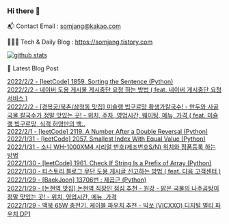 ### Hi there 👋

📬  Contact Email : somjang@kakao.com

👨🏻‍💻  Tech & Daily Blog : https://somjang.tistory.com

[![github stats](https://github-readme-stats.vercel.app/api?username=SOMJANG&show_icons=true&hide_border=False)](https://somjang.tistory.com)

🤩 Latest Blog Post

[2022/2/2 - [leetCode] 1859. Sorting the Sentence (Python)](https://somjang.tistory.com/entry/leetCode-1859-Sorting-the-Sentence-Python) <br>
[2022/2/2 - 네이버 도용 게시물 게시중단 요청 하는 방법 ( feat. 네이버 게시중단 요청 서비스 )](https://somjang.tistory.com/entry/%EB%84%A4%EC%9D%B4%EB%B2%84-%EB%8F%84%EC%9A%A9-%EA%B2%8C%EC%8B%9C%EB%AC%BC-%EA%B2%8C%EC%8B%9C%EC%A4%91%EB%8B%A8-%EC%9A%94%EC%B2%AD-%ED%95%98%EB%8A%94-%EB%B0%A9%EB%B2%95-feat-%EB%84%A4%EC%9D%B4%EB%B2%84-%EA%B2%8C%EC%8B%9C%EC%A4%91%EB%8B%A8-%EC%9A%94%EC%B2%AD-%EC%84%9C%EB%B9%84%EC%8A%A4) <br>
[2022/2/2 - [경복궁/북촌/삼청동 맛집] 미슐랭 빕구르망 황생가칼국수! - 만두와 사골국물 칼국수가 정말 맛있는 곳! - 위치, 주차, 영업시간, 웨이팅, 메뉴, 가격 ( feat. 미슐랭 빕구르망, 식객 허영만의 백..](https://somjang.tistory.com/entry/%EA%B2%BD%EB%B3%B5%EA%B6%81%EB%B6%81%EC%B4%8C%EC%82%BC%EC%B2%AD%EB%8F%99-%EB%A7%9B%EC%A7%91-%EB%AF%B8%EC%8A%90%EB%9E%AD-%EB%B9%95%EA%B5%AC%EB%A5%B4%EB%A7%9D-%ED%99%A9%EC%83%9D%EA%B0%80%EC%B9%BC%EA%B5%AD%EC%88%98-%EB%A7%8C%EB%91%90%EC%99%80-%EC%82%AC%EA%B3%A8%EA%B5%AD%EB%AC%BC-%EC%B9%BC%EA%B5%AD%EC%88%98%EA%B0%80-%EC%A0%95%EB%A7%90-%EB%A7%9B%EC%9E%88%EB%8A%94-%EA%B3%B3-%EC%9C%84%EC%B9%98-%EC%A3%BC%EC%B0%A8-%EC%98%81%EC%97%85%EC%8B%9C%EA%B0%84-%EC%9B%A8%EC%9D%B4%ED%8C%85-%EB%A9%94%EB%89%B4-%EA%B0%80%EA%B2%A9-feat-%EB%AF%B8%EC%8A%90%EB%9E%AD-%EB%B9%95%EA%B5%AC%EB%A5%B4%EB%A7%9D-%EC%8B%9D%EA%B0%9D-%ED%97%88%EC%98%81%EB%A7%8C%EC%9D%98-%EB%B0%B1%EB%B0%98%EA%B8%B0%ED%96%89) <br>
[2022/2/1 - [leetCode] 2119. A Number After a Double Reversal (Python)](https://somjang.tistory.com/entry/leetCode-2119-A-Number-After-a-Double-Reversal-Python) <br>
[2022/1/31 - [leetCode] 2057. Smallest Index With Equal Value (Python)](https://somjang.tistory.com/entry/leetCode-2057-Smallest-Index-With-Equal-Value-Python) <br>
[2022/1/31 - 소니 WH-1000XM4 시리얼 번호(제조번호S/N) 위치와 정품등록 하는 방법](https://somjang.tistory.com/entry/%EC%86%8C%EB%8B%88-WH-1000XM4-%EC%8B%9C%EB%A6%AC%EC%96%BC-%EB%B2%88%ED%98%B8%EC%A0%9C%EC%A1%B0%EB%B2%88%ED%98%B8SN-%EC%9C%84%EC%B9%98%EC%99%80-%EC%A0%95%ED%92%88%EB%93%B1%EB%A1%9D-%ED%95%98%EB%8A%94-%EB%B0%A9%EB%B2%95) <br>
[2022/1/30 - [leetCode] 1961. Check If String Is a Prefix of Array (Python)](https://somjang.tistory.com/entry/leetCode-1961-Check-If-String-Is-a-Prefix-of-Array-Python) <br>
[2022/1/30 - 티스토리 블로그 무단 도용 게시글 신고하는 방법 ( feat. 다음 고객센터 )](https://somjang.tistory.com/entry/%ED%8B%B0%EC%8A%A4%ED%86%A0%EB%A6%AC-%EB%B8%94%EB%A1%9C%EA%B7%B8-%EB%AC%B4%EB%8B%A8-%EB%8F%84%EC%9A%A9-%EA%B2%8C%EC%8B%9C%EA%B8%80-%EC%8B%A0%EA%B3%A0%ED%95%98%EB%8A%94-%EB%B0%A9%EB%B2%95-feat-%EB%8B%A4%EC%9D%8C-%EA%B3%A0%EA%B0%9D%EC%84%BC%ED%84%B0) <br>
[2022/1/29 - [BaekJoon] 13706번 : 제곱근 (Python)](https://somjang.tistory.com/entry/BaekJoon-13706%EB%B2%88-%EC%A0%9C%EA%B3%B1%EA%B7%BC-Python) <br>
[2022/1/29 - [논현역 맛집] 논현역 직장인 점심 추천 - 원강 - 맑은 국물의 나주곰탕이 정말 맛있는 곳! - 위치, 영업시간, 메뉴, 가격](https://somjang.tistory.com/entry/%EB%85%BC%ED%98%84%EC%97%AD-%EB%A7%9B%EC%A7%91-%EB%85%BC%ED%98%84%EC%97%AD-%EC%A7%81%EC%9E%A5%EC%9D%B8-%EC%A0%90%EC%8B%AC-%EC%B6%94%EC%B2%9C-%EC%9B%90%EA%B0%95-%EB%A7%91%EC%9D%80-%EA%B5%AD%EB%AC%BC%EC%9D%98-%EB%82%98%EC%A3%BC%EA%B3%B0%ED%83%95%EC%9D%B4-%EC%A0%95%EB%A7%90-%EB%A7%9B%EC%9E%88%EB%8A%94-%EA%B3%B3-%EC%9C%84%EC%B9%98-%EC%98%81%EC%97%85%EC%8B%9C%EA%B0%84-%EB%A9%94%EB%89%B4-%EA%B0%80%EA%B2%A9) <br>
[2022/1/29 - 맥북 65W 충전기, 케이블 파우치 추천 - 빅쏘 (VICXXO) 디지털 멀티 파우치 DP1](https://somjang.tistory.com/entry/%EB%A7%A5%EB%B6%81-65W-%EC%B6%A9%EC%A0%84%EA%B8%B0-%EC%BC%80%EC%9D%B4%EB%B8%94-%ED%8C%8C%EC%9A%B0%EC%B9%98-%EC%B6%94%EC%B2%9C-%EB%B9%85%EC%8F%98-VICXXO-%EB%94%94%EC%A7%80%ED%84%B8-%EB%A9%80%ED%8B%B0-%ED%8C%8C%EC%9A%B0%EC%B9%98-DP1) <br>
